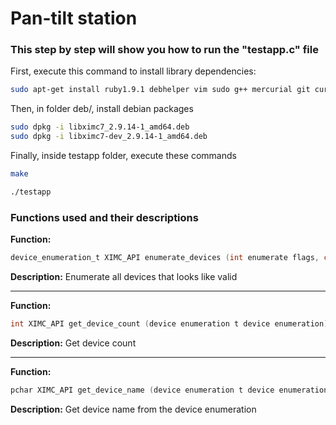 # Pan-tilt station

### This step by step will show you how to run the "testapp.c" file

First, execute this command to install library dependencies:

```sh
sudo apt-get install ruby1.9.1 debhelper vim sudo g++ mercurial git curl make cmake autotools-dev automake autoconf libtool default-jre-headless default-jdk openjdk-6-jdk dpkg-dev lintian texlive texlive-latex extra texlive-lang-cyrillic dh-autoreconf hardening-wrapper bison flex doxygen lsb-release pkg-config
```

Then, in folder deb/, install debian packages

```sh
sudo dpkg -i libximc7_2.9.14-1_amd64.deb
sudo dpkg -i libximc7-dev_2.9.14-1_amd64.deb
```

Finally, inside testapp folder, execute these commands

```sh
make
```

```sh
./testapp
```

### Functions used and their descriptions

**Function:**

```C
device_enumeration_t XIMC_API enumerate_devices (int enumerate flags, const char ∗ hints)
```

**Description:** Enumerate all devices that looks like valid

---

**Function:**

```C
int XIMC_API get_device_count (device enumeration t device enumeration)
```

**Description:** Get device count

---

**Function:**

```C
pchar XIMC_API get_device_name (device enumeration t device enumeration, int device index)
```

**Description:** Get device name from the device enumeration
